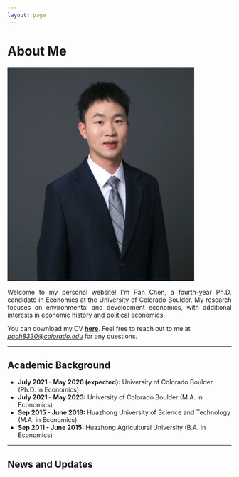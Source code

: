 ```yaml
---
layout: page
---
```


# About Me

<img src="images/my_profile1.png"  class="floatpic" width="420" height="480"> <div style="text-align: justify">  Welcome to my personal website! I'm Pan Chen, a fourth-year Ph.D. candidate in Economics at the University of Colorado Boulder. My research focuses on environmental and development economics, with additional interests in economic history and political economics.   </div> 

You can download my CV [**here**](../file/CV_Pan.pdf).  Feel free to reach out to me at [*pach8330@colorado.edu*](mailto:pach8330@colorado.edu) for any questions.

---

## Academic Background
- **July 2021 - May 2026 (expected):** University of Colorado Boulder (Ph.D. in Economics)
- **July 2021 - May 2023:** University of Colorado Boulder (M.A. in Economics)
- **Sep 2015 - June 2018:** Huazhong University of Science and Technology (M.A. in Economics)
- **Sep 2011 - June 2015:** Huazhong Agricultural University (B.A. in Economics)

---

## News and Updates




